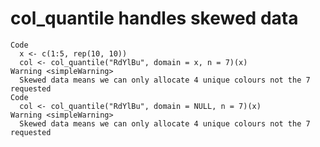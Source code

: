 # col_quantile handles skewed data

    Code
      x <- c(1:5, rep(10, 10))
      col <- col_quantile("RdYlBu", domain = x, n = 7)(x)
    Warning <simpleWarning>
      Skewed data means we can only allocate 4 unique colours not the 7 requested
    Code
      col <- col_quantile("RdYlBu", domain = NULL, n = 7)(x)
    Warning <simpleWarning>
      Skewed data means we can only allocate 4 unique colours not the 7 requested


